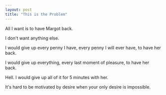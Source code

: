 ```yaml
---
layout: post
title: "This is the Problem"
---
```


All I want is to have Margot back.

I don't want anything else.

I would give up every penny I have, every penny I will ever have, to have her back.

I would give up everything, every last moment of pleasure, to have her back.

Hell. I would give up all of it for 5 minutes with her.

It's hard to be motivated by desire when your only desire is impossible.
